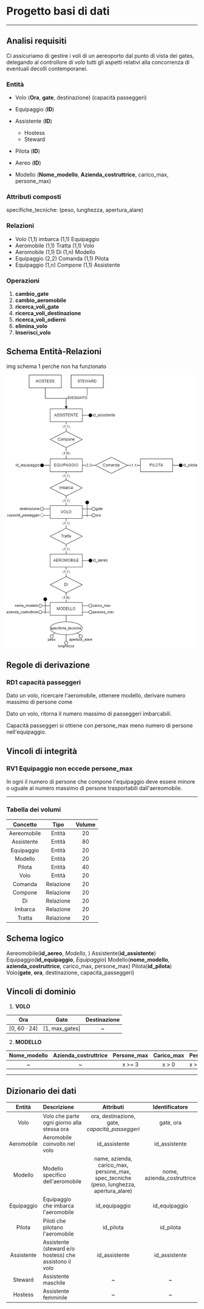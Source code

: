# Progetto basi di dati

---

## Analisi requisiti

Ci assicuriamo di gestire i voli di un aereoporto dal punto di vista dei gates, delegando al controllore di volo tutti gli aspetti relativi alla concorrenza di eventuali decolli contemporanei.

### Entità
- Volo
(**Ora**, **gate**, destinazione) (capacità passeggeri)

- Equipaggio (**ID**)

- Assistente
(**ID**)
    - Hostess 
    - Steward
- Pilota
(**ID**)
- Aereo
(**ID**)
- Modello
(**Nome_modello**, **Azienda_costruttrice**, carico_max, persone_max)

### Attributi composti
specifiche_tecniche: (peso, lunghezza, apertura_alare)

### Relazioni
- Volo (1,1) imbarca (1,1) Equipaggio
- Aeromobile (1,1) Tratta (1,1) Volo
- Aeromobile (1,1) Di (1,n) Modello
- Equipaggio (2,2) Comanda (1,1) Pilota
- Equipaggio (1,n) Compone (1,1) Assistente

### Operazioni

1. **cambio_gate**
2. **cambio_aeromobile**
3. **ricerca_voli_gate**
4. **ricerca_voli_destinazione**
5. **ricerca_voli_odierni**
6. **elimina_volo**
7. **Inserisci_volo**

## Schema Entità-Relazioni

img schema 1
perche non ha funzionato

![Schema ER finale](schemi/SchemaER-Schema_iniziale.png)

## Regole di derivazione

### RD1 **capacità passeggeri**
Dato un volo, ricercare l'aeromobile, ottenere modello, derivare numero massimo di persone come 

Dato un volo, ritorna il numero massimo di passeggeri imbarcabili.

Capacità passeggeri si ottiene con persone_max meno numero di persone nell'equipaggio.

## Vincoli di integrità

### RV1 **Equipaggio non eccede persone_max**
In ogni il numero di persone che compone l'equipaggio deve essere minore o uguale al numero massimo di persone trasportabili dall'aereomobile.

---

### Tabella dei volumi

|  Concetto   |   Tipo    | Volume |
|:-----------:|:---------:|:------:|
| Aereomobile |  Entità   |   20   |
| Assistente  |  Entità   |   80   |
| Equipaggio  |  Entità   |   20   |
|   Modello   |  Entità   |   20   |
|   Pilota    |  Entità   |   40   |
|    Volo     |  Entità   |   20   |
|   Comanda   | Relazione |   20   |
|   Compone   | Relazione |   20   |
|     Di      | Relazione |   20   |
|   Imbarca   | Relazione |   20   |
|   Tratta    | Relazione |   20   |

## Schema logico

Aereomobile(**id_aereo**, _Modello_, )
Assistente(**id_assistente**)
Equipaggio(**id_equipaggio**, _Equipaggio_)
Modello(**nome_modello**, **azienda_costruttrice**, carico_max, persone_max)
Pilota(**id_pilota**)
Volo(**gate**, **ora**, destinazione, capacità_passeggeri)

## Vincoli di dominio

1. **VOLO**

|        Ora         |      Gate      | Destinazione |
|:------------------:|:--------------:|:------------:|
| [0, 60 $\cdot$ 24] | [1, max_gates] |      ~       |

2. **MODELLO**

| Nome_modello | Azienda_costruttrice | Persone_max | Carico_max | Peso  | Lunghezza | Apertura_alare |
|:------------:|:--------------------:|:-----------:|:----------:|:-----:|:---------:|:--------------:|
|      ~       |          ~           |   x >= 3    |   x > 0    | x > 0 |   x > 0   |     x > 0      |



---

## Dizionario dei dati

|   Entità   | Descrizione                                            |                                        Attributi                                        |      Identificatore       |
|:----------:|:-------------------------------------------------------|:---------------------------------------------------------------------------------------:|:-------------------------:|
|    Volo    | Volo che parte ogni giorno alla stessa ora             |                     ora, destinazione, gate, _capacità\_passeggeri_                     |         gate, ora         |
| Aeromobile | Aeromobile coinvolto nel volo                          |                                      id_assistente                                      |       id_assistente       |
|  Modello   | Modello specifico dell'aeromobile                      | name, azienda, carico_max, persone_max, spec_tecniche (peso, lunghezza, apertura_alare) |nome, azienda_costruttrice |
| Equipaggio | Equipaggio che imbarca l'aeromobile                    |                                      id_equipaggio                                      |       id_equipaggio       |
|   Pilota   | Piloti che pilotano l'aeromobile                       |                                        id_pilota                                        |         id_pilota         |
| Assistente | Assistente (steward e/o hostess) che assistono il volo |                                      id_assistente                                      |       id_assistente       |
|  Steward   | Assistente maschile                                    |                                            ~                                            |             ~             |
|  Hostess   | Assistente femminile                                   |                                            ~                                            |             ~             |

